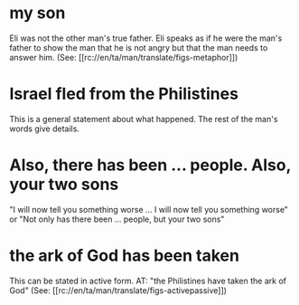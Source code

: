 # my son

Eli was not the other man's true father. Eli speaks as if he were the man's father to show the man that he is not angry but that the man needs to answer him. (See: [[rc://en/ta/man/translate/figs-metaphor]])

# Israel fled from the Philistines

This is a general statement about what happened. The rest of the man's words give details.

# Also, there has been ... people. Also, your two sons

"I will now tell you something worse ... I will now tell you something worse" or "Not only has there been ... people, but your two sons"

# the ark of God has been taken

This can be stated in active form. AT: "the Philistines have taken the ark of God" (See: [[rc://en/ta/man/translate/figs-activepassive]])